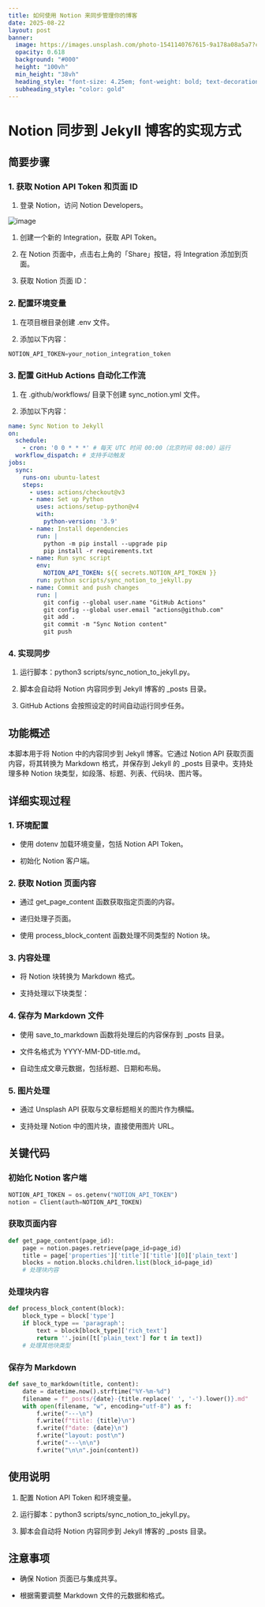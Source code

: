 ```yaml
---
title: 如何使用 Notion 来同步管理你的博客
date: 2025-08-22
layout: post
banner:
  image: https://images.unsplash.com/photo-1541140767615-9a178a08a5a7?crop=entropy&cs=tinysrgb&fit=max&fm=jpg&ixid=M3w2OTIwMzJ8MHwxfHJhbmRvbXx8fHx8fHx8fDE3NTU4Nzk5OTJ8&ixlib=rb-4.1.0&q=80&w=1080
  opacity: 0.618
  background: "#000"
  height: "100vh"
  min_height: "38vh"
  heading_style: "font-size: 4.25em; font-weight: bold; text-decoration: underline"
  subheading_style: "color: gold"
---
```


# Notion 同步到 Jekyll 博客的实现方式

## 简要步骤

### 1. 获取 Notion API Token 和页面 ID

1. 登录 Notion，访问 Notion Developers。

![image](https://prod-files-secure.s3.us-west-2.amazonaws.com/a7a0cc5a-89b9-4cda-8686-1fba0ca52f40/d19c1afe-dea5-4312-9333-786b0ba83054/image.png?X-Amz-Algorithm=AWS4-HMAC-SHA256&X-Amz-Content-Sha256=UNSIGNED-PAYLOAD&X-Amz-Credential=ASIAZI2LB466REBMM5UI%2F20250822%2Fus-west-2%2Fs3%2Faws4_request&X-Amz-Date=20250822T162631Z&X-Amz-Expires=3600&X-Amz-Security-Token=IQoJb3JpZ2luX2VjEL%2F%2F%2F%2F%2F%2F%2F%2F%2F%2F%2FwEaCXVzLXdlc3QtMiJIMEYCIQCVnc4cmSyqhjq71n%2Byx6qZ0hrEABjvAPHO7h8EqXd2kQIhAK4j6xJHdnkkvpUD2Y%2BtXsar7J5uO3yK0vR3UD%2BQ7ODfKv8DCBgQABoMNjM3NDIzMTgzODA1IgwiLQvW2Ru4gjcT75Mq3AMtQ8%2FOyAisuXhmbGvNYe7x91n4ePGCwwyXPePvfBmQNqA6HWs74gT6Is%2F8WYWOCf%2FupV7UDo%2FIMd1uybm7YoA7JJreJVueF2CW0ysWVff90V%2FGDpXiZ8sLxFteGR7wFlpG7OQoxpdzUAUSAaKZm%2F7NW1H0ho3N4vCc9ax2UFU4j2CimhngISsMMlYJAQuAri8WUn9mPmaKTaOWFrvkc9%2B7MLIg4VBEkm0s9i0zLbT4Z6wj7Pus501V1QCqjoX%2FEmGR%2FWFaBp%2BAUD9iQtmQSIIg4pcyzhqrHp11cASBKaJmWHbFs%2BAS31nW3eGVo5f5eBD9jeWpY54stWAeFRSYL9KC2mM7d7gWtjV0euW%2FPFevkfVqOuBKSuT%2F323SzOhMBTaSEOEVQyNm%2FPlg0hMiuz41paAfjWhhEZ7CBfSALZCBJ1bzrMSehCD43RkaBsvEj7OZffwXU61FLG09C2ObdGUk1VWn%2B9LLp4l%2BRc%2B2EWYZzQ7oLnE2mQp10VnYDDPUriX0H09VE0pT81yyEIUL0ucURrNuTXjjk1DDkwdW4Rdt%2BWVpJtM44S0YyuR95ZjqHircTYz5%2Bxi8gynKQDJiB3PWDhNKYKuUpRxAaSgFUyuIlSjwTM93MBr9C255%2BjCQkaLFBjqkARKiE5RtdG1MUT%2B17LVNvSEjdF8%2F2MXYMDw3QUEmtS6HI8m6ocn1XW76i%2BfPsqzG9habr7qcDEdnpJjnbEI40fxjVG8JdqD0GdPWE67hmly%2B9FTLWPUfXD0rs%2FiRJ4eiHU%2Fr%2BTkTPp2x6vzo0YWxFWnyRlFJyVjNC2afUjBdVuFUJUomnxAcpXfqaWzee3GpBRdaWVlrC%2BR6WJmMNfqTd38md6QW&X-Amz-Signature=a194634e676e71553c9bd7cf5eb6ba49163e8088dc2f5f8cd923ddc83a4985b2&X-Amz-SignedHeaders=host&x-amz-checksum-mode=ENABLED&x-id=GetObject)

1. 创建一个新的 Integration，获取 API Token。

1. 在 Notion 页面中，点击右上角的「Share」按钮，将 Integration 添加到页面。

1. 获取 Notion 页面 ID：


### 2. 配置环境变量

1. 在项目根目录创建 .env 文件。

1. 添加以下内容：

```javascript
NOTION_API_TOKEN=your_notion_integration_token
```

### 3. 配置 GitHub Actions 自动化工作流

1. 在 .github/workflows/ 目录下创建 sync_notion.yml 文件。

1. 添加以下内容：

```yaml
name: Sync Notion to Jekyll
on:
  schedule:
    - cron: '0 0 * * *' # 每天 UTC 时间 00:00（北京时间 08:00）运行
  workflow_dispatch: # 支持手动触发
jobs:
  sync:
    runs-on: ubuntu-latest
    steps:
      - uses: actions/checkout@v3
      - name: Set up Python
        uses: actions/setup-python@v4
        with:
          python-version: '3.9'
      - name: Install dependencies
        run: |
          python -m pip install --upgrade pip
          pip install -r requirements.txt
      - name: Run sync script
        env:
          NOTION_API_TOKEN: ${{ secrets.NOTION_API_TOKEN }}
        run: python scripts/sync_notion_to_jekyll.py
      - name: Commit and push changes
        run: |
          git config --global user.name "GitHub Actions"
          git config --global user.email "actions@github.com"
          git add .
          git commit -m "Sync Notion content"
          git push
```

### 4. 实现同步

1. 运行脚本：python3 scripts/sync_notion_to_jekyll.py。

1. 脚本会自动将 Notion 内容同步到 Jekyll 博客的 _posts 目录。

1. GitHub Actions 会按照设定的时间自动运行同步任务。

## 功能概述

本脚本用于将 Notion 中的内容同步到 Jekyll 博客。它通过 Notion API 获取页面内容，将其转换为 Markdown 格式，并保存到 Jekyll 的 _posts 目录中。支持处理多种 Notion 块类型，如段落、标题、列表、代码块、图片等。

## 详细实现过程

### 1. 环境配置

- 使用 dotenv 加载环境变量，包括 Notion API Token。

- 初始化 Notion 客户端。

### 2. 获取 Notion 页面内容

- 通过 get_page_content 函数获取指定页面的内容。

- 递归处理子页面。

- 使用 process_block_content 函数处理不同类型的 Notion 块。

### 3. 内容处理

- 将 Notion 块转换为 Markdown 格式。

- 支持处理以下块类型：


### 4. 保存为 Markdown 文件

- 使用 save_to_markdown 函数将处理后的内容保存到 _posts 目录。

- 文件名格式为 YYYY-MM-DD-title.md。

- 自动生成文章元数据，包括标题、日期和布局。

### 5. 图片处理

- 通过 Unsplash API 获取与文章标题相关的图片作为横幅。

- 支持处理 Notion 中的图片块，直接使用图片 URL。

## 关键代码

### 初始化 Notion 客户端

```python
NOTION_API_TOKEN = os.getenv("NOTION_API_TOKEN")
notion = Client(auth=NOTION_API_TOKEN)
```

### 获取页面内容

```python
def get_page_content(page_id):
    page = notion.pages.retrieve(page_id=page_id)
    title = page['properties']['title']['title'][0]['plain_text']
    blocks = notion.blocks.children.list(block_id=page_id)
    # 处理块内容
```

### 处理块内容

```python
def process_block_content(block):
    block_type = block['type']
    if block_type == 'paragraph':
        text = block[block_type]['rich_text']
        return ''.join([t['plain_text'] for t in text])
    # 处理其他块类型
```

### 保存为 Markdown

```python
def save_to_markdown(title, content):
    date = datetime.now().strftime("%Y-%m-%d")
    filename = f"_posts/{date}-{title.replace(' ', '-').lower()}.md"
    with open(filename, "w", encoding="utf-8") as f:
        f.write("---\n")
        f.write(f"title: {title}\n")
        f.write(f"date: {date}\n")
        f.write("layout: post\n")
        f.write("---\n\n")
        f.write("\n\n".join(content))
```

## 使用说明

1. 配置 Notion API Token 和环境变量。

1. 运行脚本：python3 scripts/sync_notion_to_jekyll.py。

1. 脚本会自动将 Notion 内容同步到 Jekyll 博客的 _posts 目录。

## 注意事项

- 确保 Notion 页面已与集成共享。

- 根据需要调整 Markdown 文件的元数据和格式。